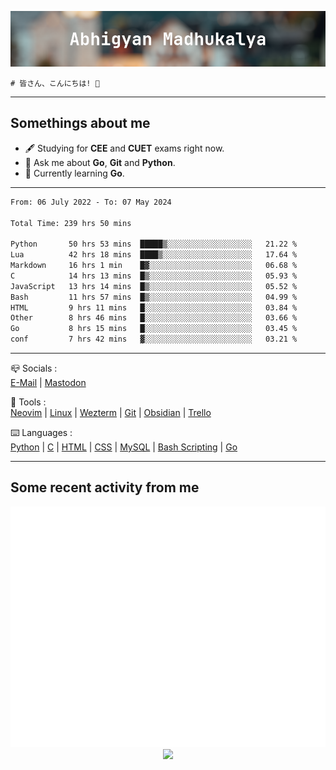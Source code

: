 ![header](./header.png)
```
# 皆さん、こんにちは! 👋
```
---

## Somethings about me
- 🖋️ Studying for **CEE** and **CUET** exams right now.
- 💬 Ask me about **Go**, **Git** and **Python**.
- 🔭 Currently learning **Go**.

---

<!--START_SECTION:waka-->

```txt
From: 06 July 2022 - To: 07 May 2024

Total Time: 239 hrs 50 mins

Python       50 hrs 53 mins  █████▒░░░░░░░░░░░░░░░░░░░   21.22 %
Lua          42 hrs 18 mins  ████▒░░░░░░░░░░░░░░░░░░░░   17.64 %
Markdown     16 hrs 1 min    █▓░░░░░░░░░░░░░░░░░░░░░░░   06.68 %
C            14 hrs 13 mins  █▒░░░░░░░░░░░░░░░░░░░░░░░   05.93 %
JavaScript   13 hrs 14 mins  █▒░░░░░░░░░░░░░░░░░░░░░░░   05.52 %
Bash         11 hrs 57 mins  █▒░░░░░░░░░░░░░░░░░░░░░░░   04.99 %
HTML         9 hrs 11 mins   █░░░░░░░░░░░░░░░░░░░░░░░░   03.84 %
Other        8 hrs 46 mins   █░░░░░░░░░░░░░░░░░░░░░░░░   03.66 %
Go           8 hrs 15 mins   █░░░░░░░░░░░░░░░░░░░░░░░░   03.45 %
conf         7 hrs 42 mins   ▓░░░░░░░░░░░░░░░░░░░░░░░░   03.21 %
```

<!--END_SECTION:waka-->

---

📪 Socials :<br>
[E-Mail](mailto:abhigyanmadhukalya@gmail.com) | <a rel="me" href="https://mastodon.social/@abhigyanmadhukalya">Mastodon</a>

🧰 Tools :<br>
[Neovim](https://neovim.oi) | [Linux](https://archlinux.org/) | [Wezterm](https://wezfurlong.org/wezterm/index.html) | [Git](https://git-scm.com/) | [Obsidian](https://obsidian.md) | [Trello](https://trello.com)

⌨️ Languages :<br>
[Python](https://python.org) | [C](https://www.iso.org/standard/74528.html) | [HTML](https://html.spec.whatwg.org/) | [CSS](https://www.w3.org/Style/CSS/Overview.en.html) | [MySQL](https://www.mysql.com/) | [Bash Scripting](https://www.gnu.org/software/bash/) | [Go](https://go.dev)

---

## Some recent activity from me
<p align="center">
  <img src="./github-metrics.svg" />
  <img src="https://github-profile-summary-cards.vercel.app/api/cards/profile-details?username=abhigyanmadhukalya&theme=github_dark" />
</p>

